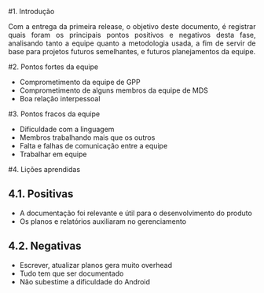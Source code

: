 #1. Introdução 
<p align="justify">Com a entrega da primeira release, o objetivo deste documento, é registrar quais foram os principais pontos positivos e negativos desta fase, analisando tanto a equipe quanto a metodologia usada, a fim de servir de base para projetos futuros semelhantes, e futuros planejamentos da equipe.</p>

#2. Pontos fortes da equipe
- Comprometimento da equipe de GPP
- Comprometimento de alguns membros da equipe de MDS
- Boa relação interpessoal

#3. Pontos fracos da equipe
- Dificuldade com a linguagem
- Membros trabalhando mais que os outros
- Falta e falhas de comunicação entre a equipe 
- Trabalhar em equipe

#4. Lições aprendidas

## 4.1. Positivas
- A documentação foi relevante e útil para o desenvolvimento do produto
- Os planos e relatórios auxiliaram no gerenciamento

## 4.2. Negativas
- Escrever, atualizar planos gera muito overhead
- Tudo tem que ser documentado
- Não subestime a dificuldade do Android